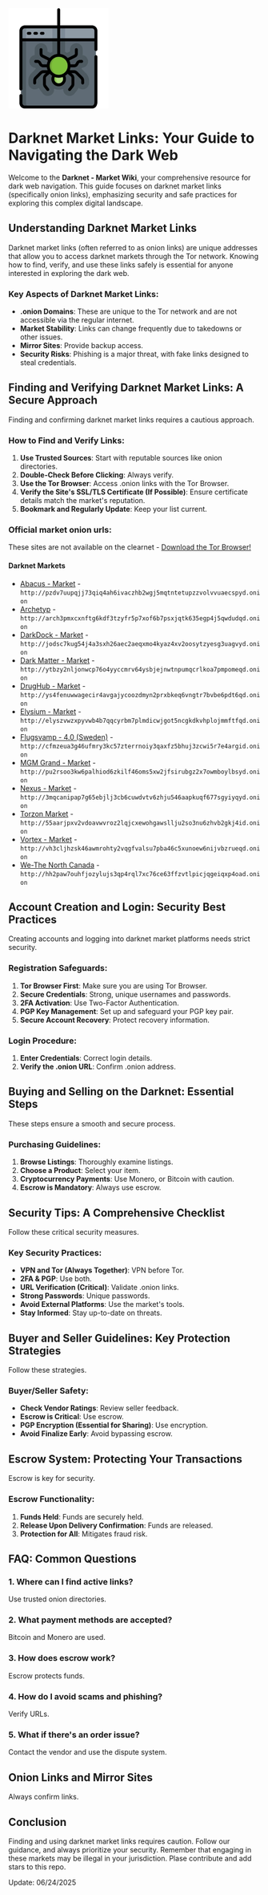 <img src="/src/blank.webp" width="200">

# Darknet Market Links: Your Guide to Navigating the Dark Web

Welcome to the **Darknet - Market Wiki**, your comprehensive resource for dark web navigation. This guide focuses on darknet market links (specifically onion links), emphasizing security and safe practices for exploring this complex digital landscape.

## Understanding Darknet Market Links

Darknet market links (often referred to as onion links) are unique addresses that allow you to access darknet markets through the Tor network. Knowing how to find, verify, and use these links safely is essential for anyone interested in exploring the dark web.

### Key Aspects of Darknet Market Links:
-   **.onion Domains**: These are unique to the Tor network and are not accessible via the regular internet.
-   **Market Stability**: Links can change frequently due to takedowns or other issues.
-   **Mirror Sites**: Provide backup access.
-   **Security Risks**: Phishing is a major threat, with fake links designed to steal credentials.

## Finding and Verifying Darknet Market Links: A Secure Approach

Finding and confirming darknet market links requires a cautious approach.

### How to Find and Verify Links:
1.  **Use Trusted Sources**: Start with reputable sources like onion directories.
2.  **Double-Check Before Clicking**: Always verify.
3.  **Use the Tor Browser**: Access .onion links with the Tor Browser.
4.  **Verify the Site's SSL/TLS Certificate (If Possible)**: Ensure certificate details match the market's reputation.
5.  **Bookmark and Regularly Update**: Keep your list current.

### Official market onion urls:
These sites are not available on the clearnet - [Download the Tor Browser!](https://www.torproject.org/download/)

#### Darknet Markets

*   [Abacus - Market](http://pzdv7uupqjj73qiq4ah6ivaczhb2wgj5mqtntetupzzvolvvuaecspyd.onion) - `http://pzdv7uupqjj73qiq4ah6ivaczhb2wgj5mqtntetupzzvolvvuaecspyd.onion`
*   [Archetyp](@archetyp) - `http://arch3pmxcxnftg6kdf3tzyfr5p7xof6b7psxjqtk635egp4j5qwdudqd.onion`
*   [DarkDock - Market](http://jodsc7kug54j4a3sxh26aec2aeqxmo4kyaz4xv2oosytzyesg3uagvyd.onion) - `http://jodsc7kug54j4a3sxh26aec2aeqxmo4kyaz4xv2oosytzyesg3uagvyd.onion`
*   [Dark Matter - Market](http://ytbzy2nljonwcp76o4yyccmrv64ysbjejnwtnpumqcrlkoa7pmpomeqd.onion) - `http://ytbzy2nljonwcp76o4yyccmrv64ysbjejnwtnpumqcrlkoa7pmpomeqd.onion`
*   [DrugHub - Market](http://ys4fenuwwagecir4avgajycoozdmyn2prxbkeq6vngtr7bvbe6pdt6qd.onion) - `http://ys4fenuwwagecir4avgajycoozdmyn2prxbkeq6vngtr7bvbe6pdt6qd.onion`
*   [Elysium - Market](http://elyszvwzxpyvwb4b7qqcyrbm7plmdicwjgot5ncgkdkvhplojmmftfqd.onion) - `http://elyszvwzxpyvwb4b7qqcyrbm7plmdicwjgot5ncgkdkvhplojmmftfqd.onion`
*   [Flugsvamp - 4.0 (Sweden)](http://cfmzeua3g46ufmry3kc57zterrnoiy3qaxfz5bhuj3zcwi5r7e4argid.onion) - `http://cfmzeua3g46ufmry3kc57zterrnoiy3qaxfz5bhuj3zcwi5r7e4argid.onion`
*   [MGM Grand - Market](http://pu2rsoo3kw6palhiod6zkilf46oms5xw2jfsirubgz2x7owmboylbsyd.onion) - `http://pu2rsoo3kw6palhiod6zkilf46oms5xw2jfsirubgz2x7owmboylbsyd.onion`
*   [Nexus - Market](http://3mqcanipap7g65ebjlj3cb6cuwdvtv6zhju546aapkuqf677sgyiyqyd.onion) - `http://3mqcanipap7g65ebjlj3cb6cuwdvtv6zhju546aapkuqf677sgyiyqyd.onion`
*   [Torzon Market](http://55aarjpxv2vdoavwvroz2lqjcxewohgawsllju2so3nu6zhvb2gkj4id.onion) - `http://55aarjpxv2vdoavwvroz2lqjcxewohgawsllju2so3nu6zhvb2gkj4id.onion`
*   [Vortex - Market](http://vh3cljhzsk46awmrohty2vqgfvalsu7pba46c5xunoew6nijvbzrueqd.onion) - `http://vh3cljhzsk46awmrohty2vqgfvalsu7pba46c5xunoew6nijvbzrueqd.onion`
*   [We-The North Canada](http://hh2paw7ouhfjozylujs3qp4rql7xc76ce63ffzvtlpicjqgeiqxp4oad.onion) - `http://hh2paw7ouhfjozylujs3qp4rql7xc76ce63ffzvtlpicjqgeiqxp4oad.onion`

## Account Creation and Login: Security Best Practices

Creating accounts and logging into darknet market platforms needs strict security.

### Registration Safeguards:
1.  **Tor Browser First**: Make sure you are using Tor Browser.
2.  **Secure Credentials**: Strong, unique usernames and passwords.
3.  **2FA Activation**: Use Two-Factor Authentication.
4.  **PGP Key Management**: Set up and safeguard your PGP key pair.
5.  **Secure Account Recovery**: Protect recovery information.

### Login Procedure:
1.  **Enter Credentials**: Correct login details.
2.  **Verify the .onion URL**: Confirm .onion address.

## Buying and Selling on the Darknet: Essential Steps

These steps ensure a smooth and secure process.

### Purchasing Guidelines:
1.  **Browse Listings**: Thoroughly examine listings.
2.  **Choose a Product**: Select your item.
3.  **Cryptocurrency Payments**: Use Monero, or Bitcoin with caution.
4.  **Escrow is Mandatory**: Always use escrow.

## Security Tips: A Comprehensive Checklist

Follow these critical security measures.

### Key Security Practices:
-   **VPN and Tor (Always Together)**: VPN before Tor.
-   **2FA & PGP**: Use both.
-   **URL Verification (Critical)**: Validate .onion links.
-   **Strong Passwords**: Unique passwords.
-   **Avoid External Platforms**: Use the market's tools.
-   **Stay Informed**: Stay up-to-date on threats.

## Buyer and Seller Guidelines: Key Protection Strategies

Follow these strategies.

### Buyer/Seller Safety:
-   **Check Vendor Ratings**: Review seller feedback.
-   **Escrow is Critical**: Use escrow.
-   **PGP Encryption (Essential for Sharing)**: Use encryption.
-   **Avoid Finalize Early**: Avoid bypassing escrow.

## Escrow System: Protecting Your Transactions

Escrow is key for security.

### Escrow Functionality:
1.  **Funds Held**: Funds are securely held.
2.  **Release Upon Delivery Confirmation**: Funds are released.
3.  **Protection for All**: Mitigates fraud risk.

## FAQ: Common Questions

### 1. Where can I find active links?
Use trusted onion directories.

### 2. What payment methods are accepted?
Bitcoin and Monero are used.

### 3. How does escrow work?
Escrow protects funds.

### 4. How do I avoid scams and phishing?
Verify URLs.

### 5. What if there's an order issue?
Contact the vendor and use the dispute system.

## Onion Links and Mirror Sites

Always confirm links.

## Conclusion

Finding and using darknet market links requires caution. Follow our guidance, and always prioritize your security. Remember that engaging in these markets may be illegal in your jurisdiction.
Plase contribute and add stars to this repo.













Update:  06/24/2025